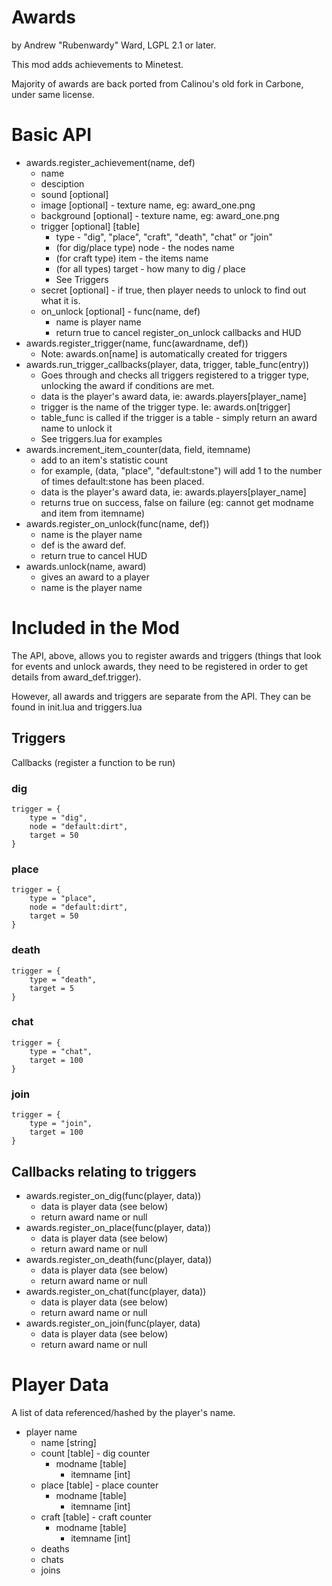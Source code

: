 # Awards

by Andrew "Rubenwardy" Ward, LGPL 2.1 or later.

This mod adds achievements to Minetest.

Majority of awards are back ported from Calinou's
old fork in Carbone, under same license.


# Basic API

* awards.register_achievement(name, def)
	* name
	* desciption
	* sound [optional]
	* image [optional] - texture name, eg: award_one.png
	* background [optional] - texture name, eg: award_one.png
	* trigger [optional] [table]
		* type - "dig", "place", "craft", "death", "chat" or "join"
		* (for dig/place type) node - the nodes name
		* (for craft type) item - the items name
		* (for all types) target - how many to dig / place
		* See Triggers
	* secret [optional] - if true, then player needs to unlock to find out what it is.
	* on_unlock [optional] - func(name, def)
		* name is player name
		* return true to cancel register_on_unlock callbacks and HUD
* awards.register_trigger(name, func(awardname, def))
	* Note: awards.on[name] is automatically created for triggers
* awards.run_trigger_callbacks(player, data, trigger, table_func(entry))
	* Goes through and checks all triggers registered to a trigger type,
	  unlocking the award if conditions are met.
	* data is the player's award data, ie: awards.players[player_name]
	* trigger is the name of the trigger type. Ie: awards.on[trigger]
	* table_func is called if the trigger is a table - simply return an
	  award name to unlock it
	* See triggers.lua for examples
* awards.increment_item_counter(data, field, itemname)
	* add to an item's statistic count
	* for example, (data, "place", "default:stone") will add 1 to the number of
	  times default:stone has been placed.
	* data is the player's award data, ie: awards.players[player_name]
	* returns true on success, false on failure (eg: cannot get modname and item from itemname)
* awards.register_on_unlock(func(name, def))
	* name is the player name
	* def is the award def.
	* return true to cancel HUD
* awards.unlock(name, award)
	* gives an award to a player
	* name is the player name

# Included in the Mod

The API, above, allows you to register awards
and triggers (things that look for events and unlock awards, they need
to be registered in order to get details from award_def.trigger).

However, all awards and triggers are separate from the API.
They can be found in init.lua and triggers.lua

## Triggers

Callbacks (register a function to be run)

### dig

	trigger = {
		type = "dig",
		node = "default:dirt",
		target = 50
	}

### place

	trigger = {
		type = "place",
		node = "default:dirt",
		target = 50
	}

### death

	trigger = {
		type = "death",
		target = 5
	}

### chat

	trigger = {
		type = "chat",
		target = 100
	}

### join

	trigger = {
		type = "join",
		target = 100
	}

## Callbacks relating to triggers

* awards.register_on_dig(func(player, data))
	* data is player data (see below)
	* return award name or null
* awards.register_on_place(func(player, data))
	* data is player data (see below)
	* return award name or null
* awards.register_on_death(func(player, data))
	* data is player data (see below)
	* return award name or null
* awards.register_on_chat(func(player, data))
	* data is player data (see below)
	* return award name or null
* awards.register_on_join(func(player, data)
	* data is player data (see below)
	* return award name or null


# Player Data

A list of data referenced/hashed by the player's name.
* player name
	* name [string]
	* count [table] - dig counter
		* modname [table]
			* itemname [int]
	* place [table] - place counter
		* modname [table]
			* itemname [int]
	* craft [table] - craft counter
		* modname [table]
			* itemname [int]
	* deaths
	* chats
	* joins
